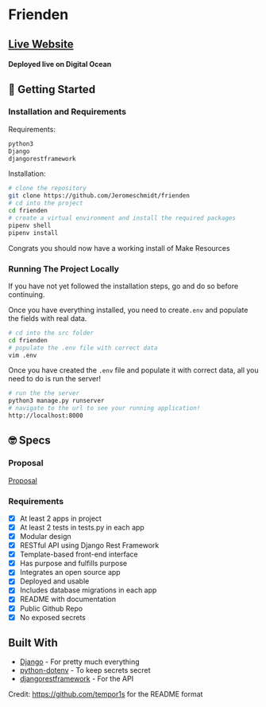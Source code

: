 # Frienden

## [Live Website](http://167.71.172.22:8000/)
#### Deployed live on Digital Ocean

## 🚀 Getting Started

### Installation and Requirements

Requirements:

```bash
python3
Django
djangorestframework
```

Installation:

```bash
# clone the repository
git clone https://github.com/Jeromeschmidt/frienden
# cd into the project
cd frienden
# create a virtual environment and install the required packages
pipenv shell
pipenv install
```

Congrats you should now have a working install of Make Resources

### Running The Project Locally

If you have not yet followed the installation steps, go and do so before continuing.

Once you have everything installed, you need to create`.env` and populate the fields with real data.

```bash
# cd into the src folder
cd frienden
# populate the .env file with correct data
vim .env
```

Once you have created the `.env` file and populate it with correct data, all you need to do is run the server!

```bash
# run the the server
python3 manage.py runserver
# navigate to the url to see your running application!
http://localhost:8000
```

## 🤓 Specs

### Proposal

[Proposal](proposal.md)

### Requirements

- [x] At least 2 apps in project
- [X] At least 2 tests in tests.py in each app
- [x] Modular design
- [X] RESTful API using Django Rest Framework
- [x] Template-based front-end interface
- [X] Has purpose and fulfills purpose
- [x] Integrates an open source app
- [x] Deployed and usable
- [x] Includes database migrations in each app
- [x] README with documentation
- [x] Public Github Repo
- [x] No exposed secrets

## Built With

- [Django](https://www.djangoproject.com/) - For pretty much everything
- [python-dotenv](https://pypi.org/project/python-dotenv/) - To keep secrets secret
- [djangorestframework](https://www.django-rest-framework.org/) - For the API

Credit: https://github.com/tempor1s for the README format
